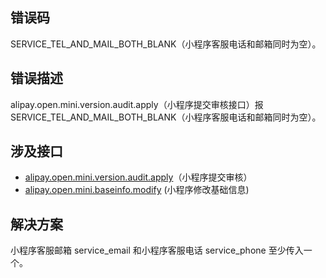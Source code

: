 ## 错误码
SERVICE_TEL_AND_MAIL_BOTH_BLANK（小程序客服电话和邮箱同时为空）。 

## 错误描述
alipay.open.mini.version.audit.apply（小程序提交审核接口）报 SERVICE_TEL_AND_MAIL_BOTH_BLANK（小程序客服电话和邮箱同时为空）。 

## 涉及接口

- [alipay.open.mini.version.audit.apply](https://opendocs.alipay.com/mini/03l9bq)（小程序提交审核）
- [alipay.open.mini.baseinfo.modify](https://opendocs.alipay.com/mini/03l8c5) (小程序修改基础信息)

## 解决方案
小程序客服邮箱 service_email 和小程序客服电话 service_phone 至少传入一个。<br /> <br /> 
